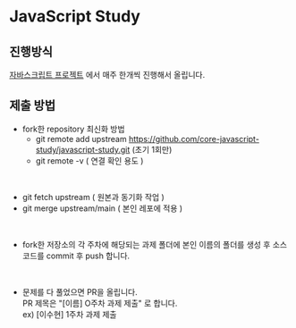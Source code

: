 # JavaScript Study

## 진행방식

[자바스크립트 프로젝트](https://www.freecodecamp.org/korean/news/javascript-projects-for-beginners/#flipper)
에서 매주 한개씩 진행해서 올립니다.

## 제출 방법

- fork한 repository 최신화 방법
  - git remote add upstream https://github.com/core-javascript-study/javascript-study.git (초기 1회만)
  - git remote -v ( 연결 확인 용도 )

<br>

- git fetch upstream ( 원본과 동기화 작업 )
- git merge upstream/main ( 본인 레포에 적용 )

<br>
 
- fork한 저장소의 각 주차에 해당되는 과제 폴더에 본인 이름의 폴더를 생성 후 소스 코드를 commit 후 push 합니다.

<br>

- 문제를 다 풀었으면 PR을 올립니다.  
  PR 제목은 "[이름] O주차 과제 제출" 로 합니다.  
  ex) [이수현] 1주차 과제 제출
